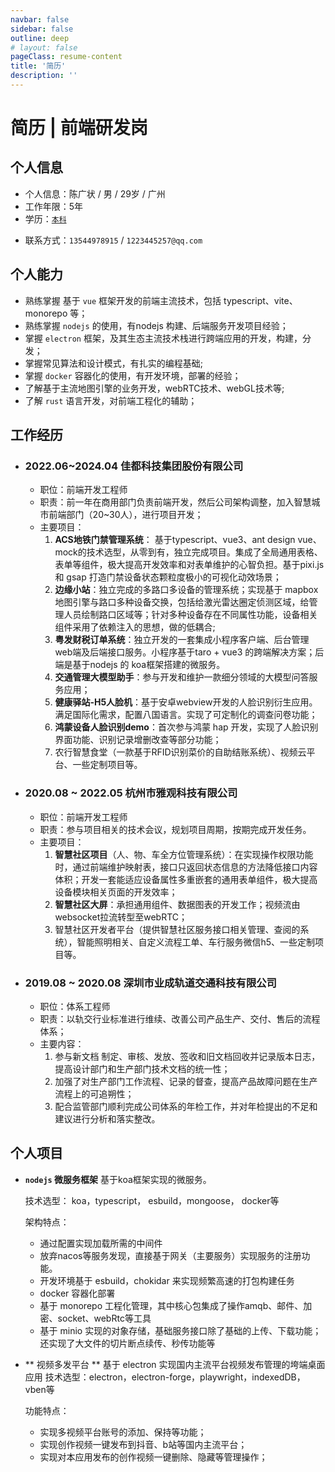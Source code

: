 ```yaml
---
navbar: false
sidebar: false
outline: deep
# layout: false
pageClass: resume-content
title: '简历'
description: ''
---
```


<script setup>
    import ResumeHelper from './components/ResumeHelper.vue'
</script>

<ResumeHelper />

# 简历 | 前端研发岗

## 个人信息

- 个人信息：陈广状 / 男 / 29岁 / 广州
- 工作年限：5年
- 学历：[`本科`](https://www.chsi.com.cn/xlcx/bg.do?vcode=A7J0RYWQXZ8VJGTY&srcid=bgcx)
<!-- - 期望薪资：22k -->
- 联系方式：`13544978915` / `1223445257@qq.com`

<!-- <img style="width: 100px; position: absolute; top: 150px; right: 20px;" src="/avator.png" alt="头像" /> -->

## 个人能力
- 熟练掌握 基于 `vue` 框架开发的前端主流技术，包括 typescript、vite、monorepo 等；
- 熟练掌握 `nodejs` 的使用，有nodejs 构建、后端服务开发项目经验；
- 掌握 `electron` 框架，及其生态主流技术栈进行跨端应用的开发，构建，分发；
- 掌握常见算法和设计模式，有扎实的编程基础;
- 掌握 `docker` 容器化的使用，有开发环境，部署的经验；
- 了解基于主流地图引擎的业务开发，webRTC技术、webGL技术等;
- 了解 `rust` 语言开发，对前端工程化的辅助；

## 工作经历

- ### 2022.06~2024.04 佳都科技集团股份有限公司  
    - 职位：前端开发工程师
    - 职责：前一年在商用部门负责前端开发，然后公司架构调整，加入智慧城市前端部门（20~30人），进行项目开发；
    - 主要项目：
        1. **ACS地铁门禁管理系统**： 基于typescript、vue3、ant design vue、mock的技术选型，从零到有，独立完成项目。集成了全局通用表格、表单等组件，极大提高开发效率和对表单维护的心智负担。基于pixi.js 和 gsap 打造门禁设备状态颗粒度极小的可视化动效场景；
        2. **边缘小站**：独立完成的多路口多设备的管理系统；实现基于 mapbox 地图引擎与路口多种设备交换，包括给激光雷达圈定侦测区域，给管理人员绘制路口区域等；针对多种设备存在不同属性功能，设备相关组件采用了依赖注入的思想，做的低耦合;
        3. **粤发财税订单系统**：独立开发的一套集成小程序客户端、后台管理web端及后端接口服务。小程序基于taro + vue3 的跨端解决方案；后端是基于nodejs 的 koa框架搭建的微服务。
        4. **交通管理大模型助手**：参与开发和维护一款细分领域的大模型问答服务应用；
        5. **健康驿站-H5人脸机**：基于安卓webview开发的人脸识别衍生应用。满足国际化需求，配置八国语言。实现了可定制化的调查问卷功能；
        6. **鸿蒙设备人脸识别demo**：首次参与鸿蒙 hap 开发，实现了人脸识别界面功能、识别记录增删改查等部分功能；
        7. 农行智慧食堂（一款基于RFID识别菜价的自助结账系统）、视频云平台、一些定制项目等。


- ### 2020.08 ~ 2022.05 杭州市雅观科技有限公司
    - 职位：前端开发工程师  
    - 职责：参与项目相关的技术会议，规划项目周期，按期完成开发任务。
    - 主要项目：  
        1. **智慧社区项目**（人、物、车全方位管理系统）：在实现操作权限功能时，通过前端维护映射表，接口只返回状态信息的方法降低接口内容体积；开发一套能适应设备属性多重嵌套的通用表单组件，极大提高设备模块相关页面的开发效率；
        2. **智慧社区大屏**：承担通用组件、数据图表的开发工作；视频流由websocket拉流转型至webRTC；
        3. 智慧社区开发者平台（提供智慧社区服务接口相关管理、查阅的系统），智能照明相关、自定义流程工单、车行服务微信h5、一些定制项目等。 

- ### 2019.08 ~ 2020.08 深圳市业成轨道交通科技有限公司
    - 职位：体系工程师  
    - 职责：以轨交行业标准进行维续、改善公司产品生产、交付、售后的流程体系；  
    - 主要内容：  
        1. 参与新文档 制定、审核、发放、签收和旧文档回收并记录版本日志，提高设计部门和生产部门技术文档的统一性；  
        2. 加强了对生产部门工作流程、记录的督查，提高产品故障问题在生产流程上的可追朔性；
        3. 配合监管部门顺利完成公司体系的年检工作，并对年检提出的不足和建议进行分析和落实整改。

## 个人项目
- **`nodejs` 微服务框架** 基于koa框架实现的微服务。  

    技术选型： koa，typescript， esbuild，mongoose， docker等

    架构特点：
    - 通过配置实现加载所需的中间件
    - 放弃nacos等服务发现，直接基于网关（主要服务）实现服务的注册功能。
    - 开发环境基于 esbuild，chokidar 来实现频繁高速的打包构建任务
    - docker 容器化部署
    - 基于 monorepo 工程化管理，其中核心包集成了操作amqb、邮件、加密、socket、webRtc等工具
    - 基于 minio 实现的对象存储，基础服务接口除了基础的上传、下载功能；还实现了大文件的切片断点续传、秒传功能等

- ** 视频多发平台 ** 基于 electron 实现国内主流平台视频发布管理的垮端桌面应用
    技术选型：electron，electron-forge，playwright，indexedDB，vben等

    功能特点：
    - 实现多视频平台账号的添加、保持等功能；
    - 实现创作视频一键发布到抖音、b站等国内主流平台；
    - 实现对本应用发布的创作视频一键删除、隐藏等管理操作；
    


